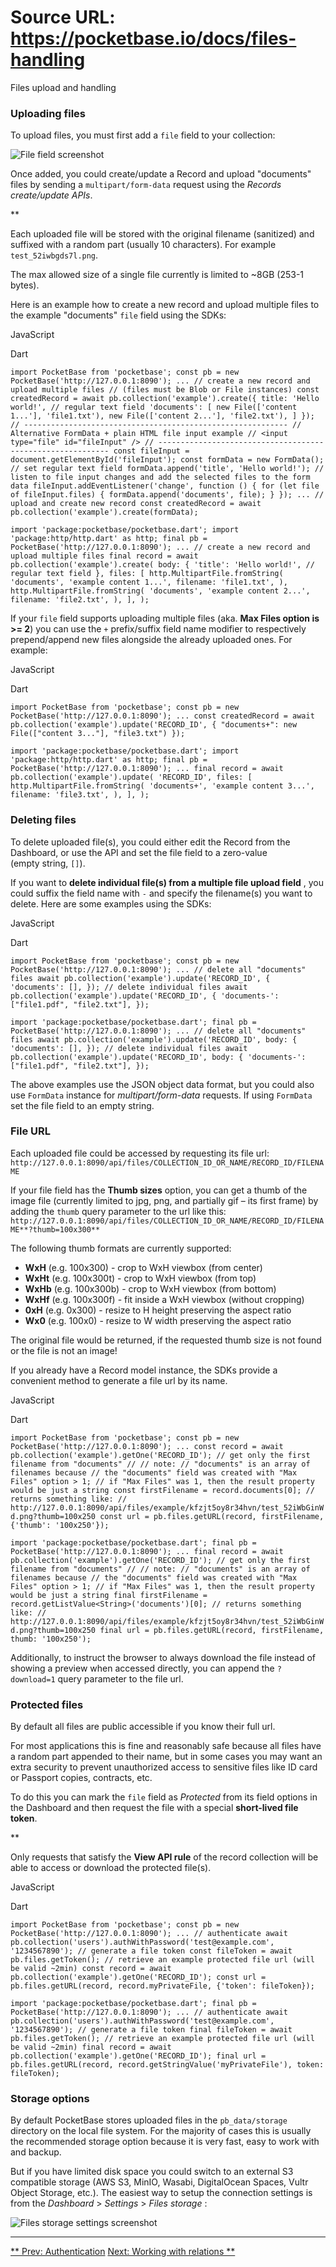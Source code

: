 # Source URL: https://pocketbase.io/docs/files-handling

Files upload and handling

###  Uploading files 

To upload files, you must first add a `file` field to your collection:

![File field screenshot](/images/screenshots/file-field.png)

Once added, you could create/update a Record and upload "documents" files by sending a `multipart/form-data` request using the *Records create/update APIs*.

**

Each uploaded file will be stored with the original filename (sanitized) and suffixed with a random part (usually 10 characters). For example `test_52iwbgds7l.png`.

The max allowed size of a single file currently is limited to ~8GB (253-1 bytes).

Here is an example how to create a new record and upload multiple files to the example "documents" `file` field using the SDKs:

JavaScript

Dart

`import PocketBase from 'pocketbase'; const pb = new PocketBase('http://127.0.0.1:8090'); ... // create a new record and upload multiple files // (files must be Blob or File instances) const createdRecord = await pb.collection('example').create({ title: 'Hello world!', // regular text field 'documents': [ new File(['content 1...'], 'file1.txt'), new File(['content 2...'], 'file2.txt'), ] }); // ----------------------------------------------------------- // Alternative FormData + plain HTML file input example // <input type="file" id="fileInput" /> // ----------------------------------------------------------- const fileInput = document.getElementById('fileInput'); const formData = new FormData(); // set regular text field formData.append('title', 'Hello world!'); // listen to file input changes and add the selected files to the form data fileInput.addEventListener('change', function () { for (let file of fileInput.files) { formData.append('documents', file); } }); ... // upload and create new record const createdRecord = await pb.collection('example').create(formData);`

`import 'package:pocketbase/pocketbase.dart'; import 'package:http/http.dart' as http; final pb = PocketBase('http://127.0.0.1:8090'); ... // create a new record and upload multiple files final record = await pb.collection('example').create( body: { 'title': 'Hello world!', // regular text field }, files: [ http.MultipartFile.fromString( 'documents', 'example content 1...', filename: 'file1.txt', ), http.MultipartFile.fromString( 'documents', 'example content 2...', filename: 'file2.txt', ), ], );`

If your `file` field supports uploading multiple files (aka. **Max Files option is >= 2**) you can use the `+` prefix/suffix field name modifier to respectively prepend/append new files alongside the already uploaded ones. For example:

JavaScript

Dart

`import PocketBase from 'pocketbase'; const pb = new PocketBase('http://127.0.0.1:8090'); ... const createdRecord = await pb.collection('example').update('RECORD_ID', { "documents+": new File(["content 3..."], "file3.txt") });`

`import 'package:pocketbase/pocketbase.dart'; import 'package:http/http.dart' as http; final pb = PocketBase('http://127.0.0.1:8090'); ... final record = await pb.collection('example').update( 'RECORD_ID', files: [ http.MultipartFile.fromString( 'documents+', 'example content 3...', filename: 'file3.txt', ), ], );`

###  Deleting files 

To delete uploaded file(s), you could either edit the Record from the Dashboard, or use the API and set the file field to a zero-value   
(empty string, `[]`).

If you want to **delete individual file(s) from a multiple file upload field** , you could suffix the field name with `-` and specify the filename(s) you want to delete. Here are some examples using the SDKs:

JavaScript

Dart

`import PocketBase from 'pocketbase'; const pb = new PocketBase('http://127.0.0.1:8090'); ... // delete all "documents" files await pb.collection('example').update('RECORD_ID', { 'documents': [], }); // delete individual files await pb.collection('example').update('RECORD_ID', { 'documents-': ["file1.pdf", "file2.txt"], });`

`import 'package:pocketbase/pocketbase.dart'; final pb = PocketBase('http://127.0.0.1:8090'); ... // delete all "documents" files await pb.collection('example').update('RECORD_ID', body: { 'documents': [], }); // delete individual files await pb.collection('example').update('RECORD_ID', body: { 'documents-': ["file1.pdf", "file2.txt"], });`

The above examples use the JSON object data format, but you could also use `FormData` instance for *multipart/form-data* requests. If using `FormData` set the file field to an empty string.

###  File URL 

Each uploaded file could be accessed by requesting its file url:   
`http://127.0.0.1:8090/api/files/COLLECTION_ID_OR_NAME/RECORD_ID/FILENAME`

If your file field has the **Thumb sizes** option, you can get a thumb of the image file (currently limited to jpg, png, and partially gif – its first frame) by adding the `thumb` query parameter to the url like this: `http://127.0.0.1:8090/api/files/COLLECTION_ID_OR_NAME/RECORD_ID/FILENAME**?thumb=100x300**`

The following thumb formats are currently supported:

  * **WxH** (e.g. 100x300) - crop to WxH viewbox (from center)
  * **WxHt** (e.g. 100x300t) - crop to WxH viewbox (from top)
  * **WxHb** (e.g. 100x300b) - crop to WxH viewbox (from bottom)
  * **WxHf** (e.g. 100x300f) - fit inside a WxH viewbox (without cropping)
  * **0xH** (e.g. 0x300) - resize to H height preserving the aspect ratio
  * **Wx0** (e.g. 100x0) - resize to W width preserving the aspect ratio

The original file would be returned, if the requested thumb size is not found or the file is not an image!

If you already have a Record model instance, the SDKs provide a convenient method to generate a file url by its name.

JavaScript

Dart

`import PocketBase from 'pocketbase'; const pb = new PocketBase('http://127.0.0.1:8090'); ... const record = await pb.collection('example').getOne('RECORD_ID'); // get only the first filename from "documents" // // note: // "documents" is an array of filenames because // the "documents" field was created with "Max Files" option > 1; // if "Max Files" was 1, then the result property would be just a string const firstFilename = record.documents[0]; // returns something like: // http://127.0.0.1:8090/api/files/example/kfzjt5oy8r34hvn/test_52iWbGinWd.png?thumb=100x250 const url = pb.files.getURL(record, firstFilename, {'thumb': '100x250'});`

`import 'package:pocketbase/pocketbase.dart'; final pb = PocketBase('http://127.0.0.1:8090'); ... final record = await pb.collection('example').getOne('RECORD_ID'); // get only the first filename from "documents" // // note: // "documents" is an array of filenames because // the "documents" field was created with "Max Files" option > 1; // if "Max Files" was 1, then the result property would be just a string final firstFilename = record.getListValue<String>('documents')[0]; // returns something like: // http://127.0.0.1:8090/api/files/example/kfzjt5oy8r34hvn/test_52iWbGinWd.png?thumb=100x250 final url = pb.files.getURL(record, firstFilename, thumb: '100x250');`

Additionally, to instruct the browser to always download the file instead of showing a preview when accessed directly, you can append the `?download=1` query parameter to the file url.

###  Protected files 

By default all files are public accessible if you know their full url.

For most applications this is fine and reasonably safe because all files have a random part appended to their name, but in some cases you may want an extra security to prevent unauthorized access to sensitive files like ID card or Passport copies, contracts, etc.

To do this you can mark the `file` field as *Protected* from its field options in the Dashboard and then request the file with a special **short-lived file token**.

**

Only requests that satisfy the **View API rule** of the record collection will be able to access or download the protected file(s).

JavaScript

Dart

`import PocketBase from 'pocketbase'; const pb = new PocketBase('http://127.0.0.1:8090'); ... // authenticate await pb.collection('users').authWithPassword('test@example.com', '1234567890'); // generate a file token const fileToken = await pb.files.getToken(); // retrieve an example protected file url (will be valid ~2min) const record = await pb.collection('example').getOne('RECORD_ID'); const url = pb.files.getURL(record, record.myPrivateFile, {'token': fileToken});`

`import 'package:pocketbase/pocketbase.dart'; final pb = PocketBase('http://127.0.0.1:8090'); ... // authenticate await pb.collection('users').authWithPassword('test@example.com', '1234567890'); // generate a file token final fileToken = await pb.files.getToken(); // retrieve an example protected file url (will be valid ~2min) final record = await pb.collection('example').getOne('RECORD_ID'); final url = pb.files.getURL(record, record.getStringValue('myPrivateFile'), token: fileToken);`

###  Storage options 

By default PocketBase stores uploaded files in the `pb_data/storage` directory on the local file system. For the majority of cases this is usually the recommended storage option because it is very fast, easy to work with and backup.

But if you have limited disk space you could switch to an external S3 compatible storage (AWS S3, MinIO, Wasabi, DigitalOcean Spaces, Vultr Object Storage, etc.). The easiest way to setup the connection settings is from the *Dashboard* > *Settings* > *Files storage* :

![Files storage settings screenshot](/images/screenshots/files-storage.png)

* * *

[** Prev: Authentication](/docs/authentication) [Next: Working with relations **](/docs/working-with-relations)